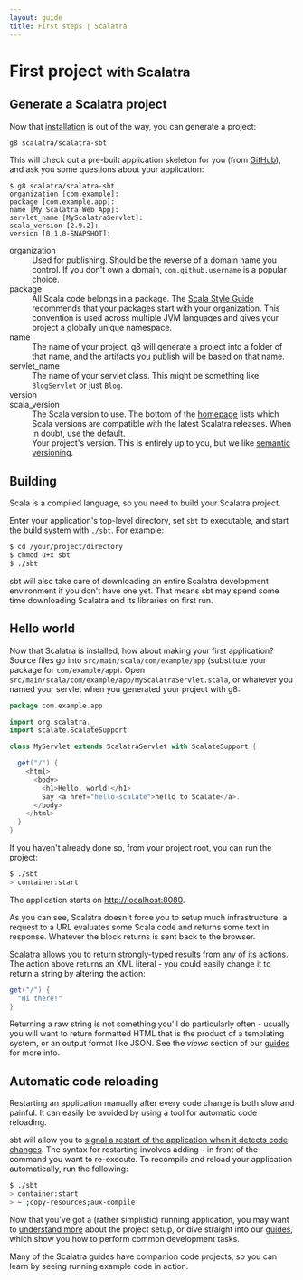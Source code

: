 ```yaml
---
layout: guide
title: First steps | Scalatra
---
```


<div class="page-header">
  <h1>
    First project
    <small>with Scalatra</small>
  </h1>
</div>

## Generate a Scalatra project

Now that [installation](installation.html) is out of the way, you can
generate a project:

```bash
g8 scalatra/scalatra-sbt 
```

This will check out a pre-built application skeleton for you (from [GitHub](https://github.com/scalatra/scalatra-sbt.g8)),
and ask you some questions about your application:

```
$ g8 scalatra/scalatra-sbt 
organization [com.example]:
package [com.example.app]:
name [My Scalatra Web App]:
servlet_name [MyScalatraServlet]:
scala_version [2.9.2]:
version [0.1.0-SNAPSHOT]:
```

<dl class="dl-horizontal">
  <dt>organization</dt>
  <dd>
    Used for publishing.
    Should be the reverse of a domain name you control.
    If you don't own a domain, <code>com.github.username</code> is a popular choice.
  </dd>
  <dt>package</dt>
  <dd>
    All Scala code belongs in a package.
    The
    <a href="http://docs.scala-lang.org/style/naming-conventions.html#packages">
      Scala Style Guide
    </a> recommends that your packages start with your organization.
    This convention is used across multiple JVM languages and gives your
    project a globally unique namespace.
  </dd>
  <dt>name</dt>
  <dd>
    The name of your project.
    g8 will generate a project into a folder of that name, and the artifacts
    you publish will be based on that name.
  </dd>
  <dt>servlet_name</dt>
  <dd>
    The name of your servlet class.
    This might be something like <code>BlogServlet</code> or just <code>Blog</code>.
  </dd>
  <dt>version</dt>
  <dt>scala_version</dt>
  <dd>
    The Scala version to use.
    The bottom of the <a href="http://www.scalatra.org/2.2/">homepage</a> lists which Scala versions are compatible with the latest Scalatra releases.
    When in doubt, use the default.
  </dd>
  <dd>
    Your project's version.
    This is entirely up to you, but we like
    <a href="http://semver.org">semantic versioning</a>.
  </dd>
</dl>

## Building

Scala is a compiled language, so you need to build your Scalatra project.

Enter your application's top-level directory, set `sbt` to executable,
and start the build system with `./sbt`.
For example:

```bash
$ cd /your/project/directory
$ chmod u+x sbt
$ ./sbt
```

sbt will also take care of downloading an entire Scalatra development
environment if you don't have one yet.
That means sbt may spend some time downloading Scalatra and its libraries
on first run.

## Hello world

Now that Scalatra is installed, how about making your first application?
Source files go into `src/main/scala/com/example/app`
(substitute your package for `com/example/app`).
Open `src/main/scala/com/example/app/MyScalatraServlet.scala`, or whatever
you named your servlet when you generated your project with g8:

```scala
package com.example.app

import org.scalatra._
import scalate.ScalateSupport

class MyServlet extends ScalatraServlet with ScalateSupport {

  get("/") {
    <html>
      <body>
        <h1>Hello, world!</h1>
        Say <a href="hello-scalate">hello to Scalate</a>.
      </body>
    </html>
  }
}
```

If you haven't already done so, from your project root, you can run the
project:

```bash
$ ./sbt
> container:start
```

The application starts on [http://localhost:8080](http://localhost:8080).

<div class="alert alert-info">
  <span class="badge badge-info"><i class="icon-flag icon-white"></i></span>
  As you can see, Scalatra doesn't force you to setup much infrastructure: a
  request to a URL evaluates some Scala code and returns some text in
  response.
  Whatever the block returns is sent back to the browser.
</div>

Scalatra allows you to return strongly-typed results from any of its actions.
The action above returns an XML literal - you could easily change it to
return a string by altering the action:

```scala
get("/") {
  "Hi there!"
}
```

Returning a raw string is not something you'll do particularly often -
usually you will want to return formatted HTML that is the product of a
templating system, or an output format like JSON.
See the *views* section of our [guides](../guides) for more info.

## Automatic code reloading

Restarting an application manually after every code change is both slow and
painful. It can easily be avoided by using a tool for automatic code reloading.

sbt will allow you to [signal a restart of the application when it detects
code changes](https://github.com/harrah/xsbt/wiki/Triggered-Execution).
The syntax for restarting involves adding `~` in front of the command you
want to re-execute.
To recompile and reload your application automatically, run the following:

```bash
$ ./sbt
> container:start
> ~ ;copy-resources;aux-compile
```

Now that you've got a (rather simplistic) running application, you may want
to [understand more](project-structure.html) about the project setup, or
dive straight into our [guides](../guides), which show you how to perform
common development tasks.

Many of the Scalatra guides have companion code projects, so you can learn
by seeing running example code in action.
